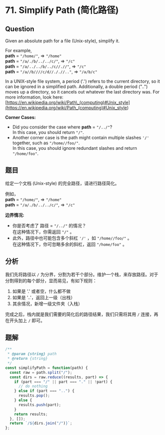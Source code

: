 # 71. Simplify Path (简化路径)

## Question

Given an absolute path for a file (Unix-style), simplify it.

For example,  
**path** = `"/home/"`, => `"/home"`  
**path** = `"/a/./b/../../c/"`, => `"/c"`  
**path** = `"/a/../../b/../c//.//"`, => `"/c"`  
**path** = `"/a//b////c/d//././/.."`, => `"/a/b/c"`

In a UNIX-style file system, a period ('.') refers to the current directory, so it can be ignored in a simplified path. Additionally, a double period ("..") moves up a directory, so it cancels out whatever the last directory was. For more information, look here: [https://en.wikipedia.org/wiki/Path\_(computing)#Unix_style](<https://en.wikipedia.org/wiki/Path_(computing)#Unix_style>)

**Corner Cases:**

-   Did you consider the case where **path** = `"/../"`?  
    In this case, you should return `"/"`.
-   Another corner case is the path might contain multiple slashes `'/'` together, such as `"/home//foo/"`.  
    In this case, you should ignore redundant slashes and return `"/home/foo"`.

## 题目

给定一个文档 (Unix-style) 的完全路径，请进行路径简化。

例如，  
**path** = `"/home/"`, => `"/home"`  
**path** = `"/a/./b/../../c/"`, => `"/c"`

**边界情况:**

-   你是否考虑了 路径 = `"/../"` 的情况？  
    在这种情况下，你需返回 `"/"` 。
-   此外，路径中也可能包含多个斜杠 `'/'` ，如 `"/home//foo/"` 。  
    在这种情况下，你可忽略多余的斜杠，返回 `"/home/foo"` 。

## 分析

我们先将路径以 `/` 为分界，分割为若干个部分。维护一个栈，来存放路径。对于分割得到的每个部分，显而易见，有如下规则：

1. 如果是 '.' 或者空，什么都不做
2. 如果是 '..'，返回上一级（出栈）
3. 其余情况，新增一级文件夹（入栈）

完成之后，栈内就是我们需要的简化后的路径结果，我们只需将其用 `/` 连接，再在开头加上 `/` 即可。

## 题解

```javascript
/**
 * @param {string} path
 * @return {string}
 */
const simplifyPath = function(path) {
  const raw = path.split("/");
  const dirs = raw.reduce((results, part) => {
    if (part === "/" || part === "." || !part) {
      // do nothing
    } else if (part === "..") {
      results.pop();
    } else {
      results.push(part);
    }
    return results;
  }, []);
  return `/${dirs.join("/")}`;
};
```
